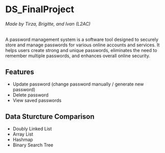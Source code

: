 # DS_FinalProject
###### Made by Tirza, Brigitte, and Ivan (L2AC)

A password management system is a software tool designed to securely store and manage passwords for various online accounts and services. It helps users create strong and unique passwords, eliminates the need to remember multiple passwords, and enhances overall online security.

## Features
- Update password (change password manually / generate new password)
- Delete password
- View saved passwords

## Data Sturcture Comparison 
- Doubly Linked List
- Array List
- Hashmap
- Binary Search Tree
